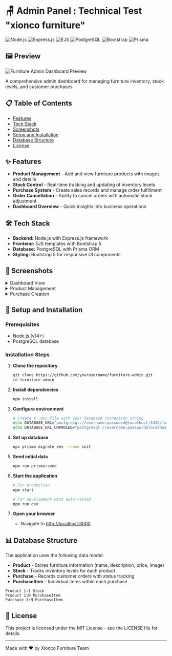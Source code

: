 # 🪑 Admin Panel : Technical Test "xionco furniture"

![Node.js](https://img.shields.io/badge/Node.js-339933?style=for-the-badge&logo=nodedotjs&logoColor=white)
![Express.js](https://img.shields.io/badge/Express.js-000000?style=for-the-badge&logo=express&logoColor=white)
![EJS](https://img.shields.io/badge/EJS-B4CA65?style=for-the-badge&logo=ejs&logoColor=white)
![PostgreSQL](https://img.shields.io/badge/PostgreSQL-316192?style=for-the-badge&logo=postgresql&logoColor=white)
![Bootstrap](https://img.shields.io/badge/Bootstrap-563D7C?style=for-the-badge&logo=bootstrap&logoColor=white)
![Prisma](https://img.shields.io/badge/Prisma-3982CE?style=for-the-badge&logo=Prisma&logoColor=white)

## 🖼️ Preview

![Furniture Admin Dashboard Preview](https://github.com/user-attachments/assets/3871038f-126c-4991-9154-73e29a69e0f2)

A comprehensive admin dashboard for managing furniture inventory, stock levels, and customer purchases.

## 📋 Table of Contents

- [Features](#-features)
- [Tech Stack](#-tech-stack)
- [Screenshots](#-screenshots)
- [Setup and Installation](#-setup-and-installation)
- [Database Structure](#-database-structure)
- [License](#-license)

## ✨ Features

- **Product Management** - Add and view furniture products with images and details
- **Stock Control** - Real-time tracking and updating of inventory levels
- **Purchase System** - Create sales records and manage order fulfillment
- **Order Cancellation** - Ability to cancel orders with automatic stock adjustment
- **Dashboard Overview** - Quick insights into business operations

## 🛠️ Tech Stack

- **Backend:** Node.js with Express.js framework
- **Frontend:** EJS templates with Bootstrap 5
- **Database:** PostgreSQL with Prisma ORM
- **Styling:** Bootstrap 5 for responsive UI components

## 📸 Screenshots

<details>
  <summary>Dashboard View</summary>
  <p>Overview of the admin dashboard with key metrics and navigation options</p>
  <!-- Image placeholder -->
</details>

<details>
  <summary>Product Management</summary>
  <p>Interface for viewing and managing furniture products</p>
  <!-- Image placeholder -->
</details>

<details>
  <summary>Purchase Creation</summary>
  <p>Form for creating new customer purchases with product selection</p>
  <!-- Image placeholder -->
</details>

## 🚀 Setup and Installation

### Prerequisites

- Node.js (v14+)
- PostgreSQL database

### Installation Steps

1. **Clone the repository**

   ```bash
   git clone https://github.com/yourusername/furniture-admin.git
   cd furniture-admin
   ```

2. **Install dependencies**

   ```bash
   npm install
   ```

3. **Configure environment**

   ```bash
   # Create a .env file with your database connection string
   echo DATABASE_URL="postgresql://username:password@localhost:5432/furniture_db" > .env
   echo DATABASE_URL_UNPOOLED="postgresql://username:password@localhost:5432/furniture_db" >> .env
   ```

4. **Set up database**

   ```bash
   npx prisma migrate dev --name init
   ```

5. **Seed initial data**

   ```bash
   npm run prisma:seed
   ```

6. **Start the application**

   ```bash
   # For production
   npm start

   # For development with auto-reload
   npm run dev
   ```

7. **Open your browser**
   - Navigate to [http://localhost:3000](http://localhost:3000)

## 📊 Database Structure

The application uses the following data model:

- **Product** - Stores furniture information (name, description, price, image)
- **Stock** - Tracks inventory levels for each product
- **Purchase** - Records customer orders with status tracking
- **PurchaseItem** - Individual items within each purchase

```
Product 1:1 Stock
Product 1:N PurchaseItem
Purchase 1:N PurchaseItem
```

## 📄 License

This project is licensed under the MIT License - see the LICENSE file for details.

---

Made with ❤️ by Xionco Furniture Team
